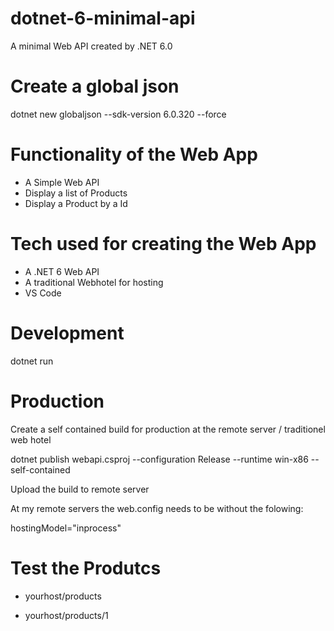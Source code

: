 # dotnet-6-minimal-api

A minimal Web API created by .NET 6.0

# Create a global json

dotnet new globaljson --sdk-version 6.0.320 --force

# Functionality of the Web App

- A Simple Web API
- Display a list of Products
- Display a Product by a Id

# Tech used for creating the Web App

- A .NET 6 Web API
- A traditional Webhotel for hosting
- VS Code

# Development

dotnet run

# Production

Create a self contained build for production at the remote server / traditionel web hotel

dotnet publish webapi.csproj --configuration Release --runtime win-x86 --self-contained

Upload the build to remote server

At my remote servers the web.config needs to be without the folowing:

hostingModel="inprocess"

# Test the Produtcs 

- yourhost/products

- yourhost/products/1

